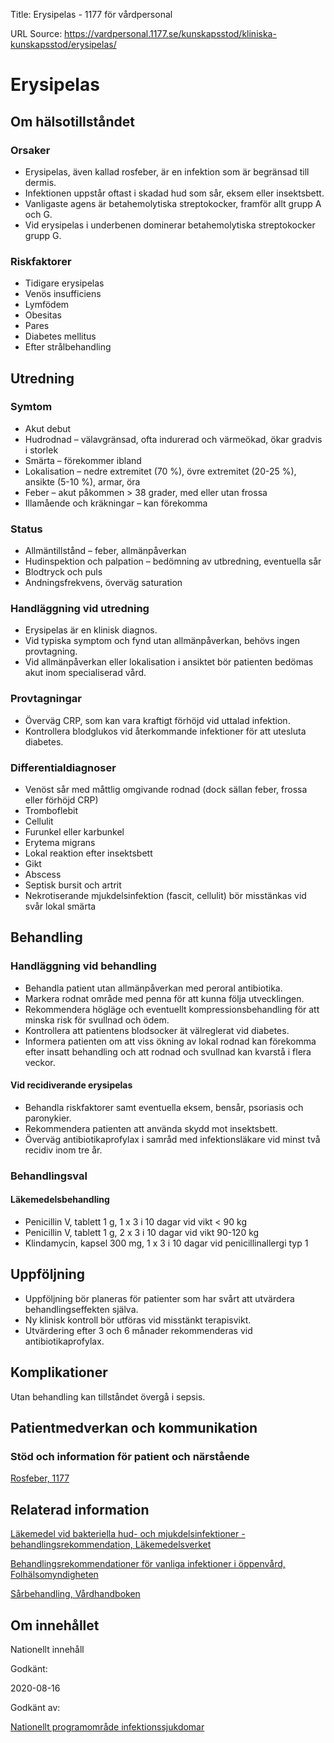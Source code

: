 Title: Erysipelas - 1177 för vårdpersonal

URL Source: https://vardpersonal.1177.se/kunskapsstod/kliniska-kunskapsstod/erysipelas/

Erysipelas
==========

Om hälsotillståndet
-------------------

### Orsaker

*   Erysipelas, även kallad rosfeber, är en infektion som är begränsad till dermis.
*   Infektionen uppstår oftast i skadad hud som sår, eksem eller insektsbett.
*   Vanligaste agens är betahemolytiska streptokocker, framför allt grupp A och G.
*   Vid erysipelas i underbenen dominerar betahemolytiska streptokocker grupp G.

### Riskfaktorer

*   Tidigare erysipelas
*   Venös insufficiens
*   Lymfödem
*   Obesitas
*   Pares
*   Diabetes mellitus
*   Efter strålbehandling

Utredning
---------

### Symtom

*   Akut debut
*   Hudrodnad – välavgränsad, ofta indurerad och värmeökad, ökar gradvis i storlek
*   Smärta – förekommer ibland
*   Lokalisation – nedre extremitet (70 %), övre extremitet (20-25 %), ansikte (5-10 %), armar, öra
*   Feber – akut påkommen \> 38 grader, med eller utan frossa
*   Illamående och kräkningar – kan förekomma

### Status

*   Allmäntillstånd – feber, allmänpåverkan
*   Hudinspektion och palpation – bedömning av utbredning, eventuella sår
*   Blodtryck och puls
*   Andningsfrekvens, överväg saturation

### Handläggning vid utredning

*   Erysipelas är en klinisk diagnos.
*   Vid typiska symptom och fynd utan allmänpåverkan, behövs ingen provtagning.
*   Vid allmänpåverkan eller lokalisation i ansiktet bör patienten bedömas akut inom specialiserad vård.

### Provtagningar

*   Överväg CRP, som kan vara kraftigt förhöjd vid uttalad infektion.
*   Kontrollera blodglukos vid återkommande infektioner för att utesluta diabetes.

### Differentialdiagnoser

*   Venöst sår med måttlig omgivande rodnad (dock sällan feber, frossa eller förhöjd CRP)
*   Tromboflebit
*   Cellulit
*   Furunkel eller karbunkel
*   Erytema migrans
*   Lokal reaktion efter insektsbett
*   Gikt
*   Abscess
*   Septisk bursit och artrit
*   Nekrotiserande mjukdelsinfektion (fascit, cellulit) bör misstänkas vid svår lokal smärta

Behandling
----------

### Handläggning vid behandling

*   Behandla patient utan allmänpåverkan med peroral antibiotika.
*   Markera rodnat område med penna för att kunna följa utvecklingen.
*   Rekommendera högläge och eventuellt kompressionsbehandling för att minska risk för svullnad och ödem.
*   Kontrollera att patientens blodsocker ät välreglerat vid diabetes.
*   Informera patienten om att viss ökning av lokal rodnad kan förekomma efter insatt behandling och att rodnad och svullnad kan kvarstå i flera veckor.

#### Vid recidiverande erysipelas

*   Behandla riskfaktorer samt eventuella eksem, bensår, psoriasis och paronykier.
*   Rekommendera patienten att använda skydd mot insektsbett.
*   Överväg antibiotikaprofylax i samråd med infektionsläkare vid minst två recidiv inom tre år.

### Behandlingsval

#### Läkemedelsbehandling

*   Penicillin V, tablett 1 g, 1 x 3 i 10 dagar vid vikt < 90 kg
*   Penicillin V, tablett 1 g, 2 x 3 i 10 dagar vid vikt 90-120 kg
*   Klindamycin, kapsel 300 mg, 1 x 3 i 10 dagar vid penicillinallergi typ 1

Uppföljning
-----------

*   Uppföljning bör planeras för patienter som har svårt att utvärdera behandlingseffekten själva.
*   Ny klinisk kontroll bör utföras vid misstänkt terapisvikt.
*   Utvärdering efter 3 och 6 månader rekommenderas vid antibiotikaprofylax.

Komplikationer
--------------

Utan behandling kan tillståndet övergå i sepsis.

Patientmedverkan och kommunikation
----------------------------------

### Stöd och information för patient och närstående

[Rosfeber, 1177](https://www.1177.se/sjukdomar--besvar/hud-har-och-naglar/infektioner-pa-huden/rosfeber/)

Relaterad information
---------------------

[Läkemedel vid bakteriella hud- och mjukdelsinfektioner - behandlingsrekommendation, Läkemedelsverket](https://www.lakemedelsverket.se/sv/behandling-och-forskrivning/behandlingsrekommendationer/sok-behandlingsrekommendationer/lakemedel-vid-bakteriella-hud--och-mjukdelsinfektioner---behandlingsrekommendation)

[Behandlingsrekommendationer för vanliga infektioner i öppenvård, Folhälsomyndigheten](https://www.folkhalsomyndigheten.se/contentassets/246aa17721b44c5380a0117f6d0aba40/behandlingsrekommendationer-oppenvard.pdf)

[Sårbehandling, Vårdhandboken](https://www.vardhandboken.se/vard-och-behandling/hud-och-sar/sarbehandling/)

Om innehållet
-------------

Nationellt innehåll

Godkänt:

2020-08-16

Godkänt av:

[Nationellt programområde infektionssjukdomar](https://kunskapsstyrningvard.se/kunskapsstyrningvard/programomradenochsamverkansgrupper/nationellaprogramomraden/npoinfektionssjukdomar.56434.html)
